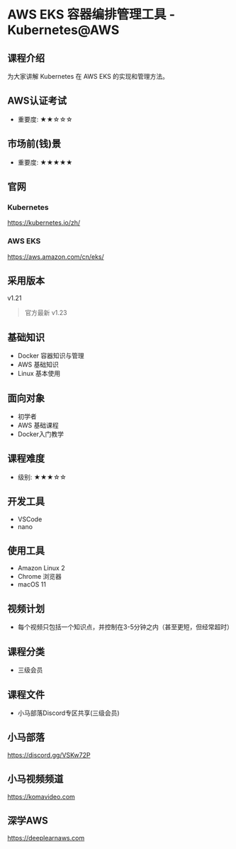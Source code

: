 AWS EKS 容器编排管理工具 - Kubernetes@AWS
=======================================

## 课程介绍

为大家讲解 Kubernetes 在 AWS EKS 的实现和管理方法。

## AWS认证考试

+ 重要度: ★★☆☆☆

## 市场前(钱)景

+ 重要度: ★★★★★

## 官网

### Kubernetes

https://kubernetes.io/zh/

### AWS EKS

https://aws.amazon.com/cn/eks/

## 采用版本

v1.21

>官方最新 v1.23

## 基础知识

+ Docker 容器知识与管理
+ AWS 基础知识
+ Linux 基本使用

## 面向对象

+ 初学者
+ AWS 基础课程
+ Docker入门教学

## 课程难度

+ 级别: ★★★☆☆

## 开发工具

+ VSCode
+ nano

## 使用工具

+ Amazon Linux 2
+ Chrome 浏览器
+ macOS 11

## 视频计划

* 每个视频只包括一个知识点，并控制在3-5分钟之内（甚至更短，但经常超时）

## 课程分类

+ 三级会员

## 课程文件

+ 小马部落Discord专区共享(三级会员)

## 小马部落

https://discord.gg/VSKw72P

## 小马视频频道

https://komavideo.com

## 深学AWS

https://deeplearnaws.com
